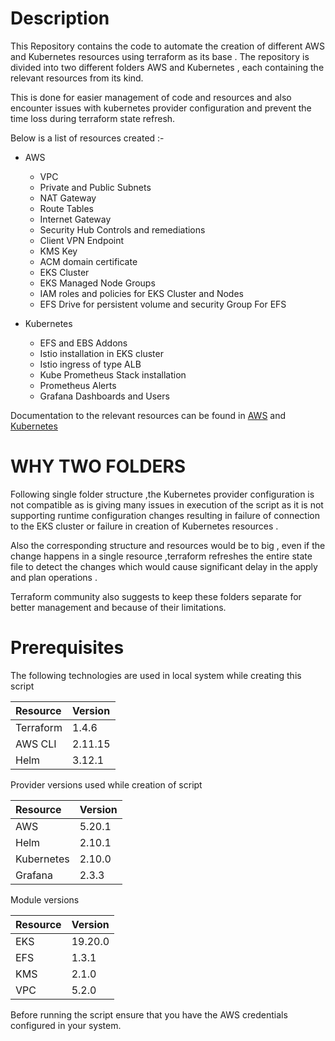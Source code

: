 # Description
This Repository contains the code to automate the creation of different AWS and Kubernetes resources using terraform as its base . The repository is divided into two different folders AWS and Kubernetes , each containing the relevant resources from its kind.

This is done for easier management of code and resources and also encounter issues with kubernetes provider configuration and prevent the time loss during terraform state refresh. 

Below is a list of resources created :-

  - AWS
    - VPC
    - Private and Public Subnets
    - NAT Gateway
    - Route Tables
    - Internet Gateway
    - Security Hub Controls and remediations
    - Client VPN Endpoint
    - KMS Key
    - ACM domain certificate
    - EKS Cluster
    - EKS Managed Node Groups
    - IAM roles and policies for EKS Cluster and Nodes
    - EFS Drive for persistent volume and security Group For EFS
  
  - Kubernetes
    - EFS and EBS Addons 
    - Istio installation in EKS cluster
    - Istio ingress of type ALB
    - Kube Prometheus Stack installation 
    - Prometheus Alerts
    - Grafana Dashboards and Users

Documentation to the relevant resources can be found in [AWS](./aws/README.md) and [Kubernetes](./kubernetes/README.md)

# WHY TWO FOLDERS

Following single folder structure ,the Kubernetes provider configuration is not compatible as is giving many issues in execution of the script as it is not supporting runtime configuration changes resulting in failure of connection to the EKS cluster or failure in creation of Kubernetes resources .

Also the corresponding structure and resources would be to big , even if the change happens in a single resource ,terraform refreshes the entire state file to detect the changes which  would cause significant delay in the apply and plan operations .

Terraform community also suggests to keep these folders separate for better management and because of their limitations.

# Prerequisites

The following technologies are used in local system while creating this script

| Resource  | Version |
|:----------|:--------|
| Terraform | 1.4.6   |
| AWS CLI	  | 2.11.15 |
| Helm	    | 3.12.1  |

Provider versions used while creation of script

| Resource   | Version |
|:-----------|:--------|
| AWS        | 5.20.1  |
| Helm       | 2.10.1  | 
| Kubernetes | 2.10.0  |
| Grafana    | 2.3.3   |

Module versions

| Resource   | Version |
|:-----------|:--------|
| EKS        | 19.20.0 |
| EFS        | 1.3.1   | 
| KMS        | 2.1.0   |
| VPC        | 5.2.0   |

Before running the script ensure that you have the AWS credentials configured in your system.